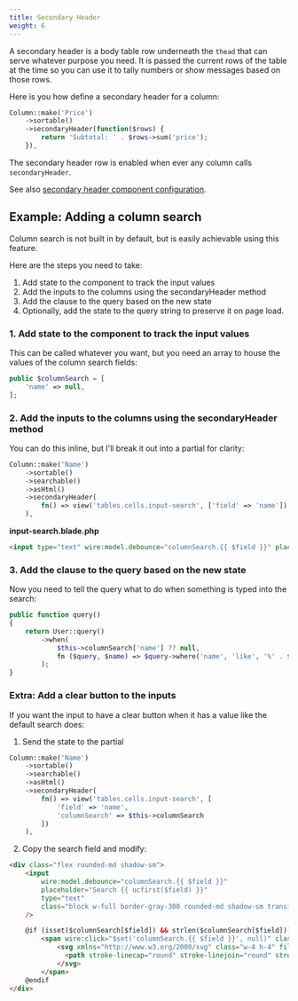 ```yaml
---
title: Secondary Header
weight: 6
---
```


A secondary header is a body table row underneath the `thead` that can serve whatever purpose you need. It is passed the current rows of the table at the time so you can use it to tally numbers or show messages based on those rows.

Here is you how define a secondary header for a column:

```php
Column::make('Price')
    ->sortable()
    ->secondaryHeader(function($rows) {
        return 'Subtotal: ' . $rows->sum('price');
    }),
```

The secondary header row is enabled when ever any column calls `secondaryHeader`.

See also [secondary header component configuration](../secondary-header/available-methods).

## Example: Adding a column search

Column search is not built in by default, but is easily achievable using this feature.

Here are the steps you need to take:

1. Add state to the component to track the input values
2. Add the inputs to the columns using the secondaryHeader method
3. Add the clause to the query based on the new state
4. Optionally, add the state to the query string to preserve it on page load.

### 1. Add state to the component to track the input values

This can be called whatever you want, but you need an array to house the values of the column search fields:

```php
public $columnSearch = [
    'name' => null,
];
```

### 2. Add the inputs to the columns using the secondaryHeader method

You can do this inline, but I'll break it out into a partial for clarity:

```php
Column::make('Name')
    ->sortable()
    ->searchable()
    ->asHtml()
    ->secondaryHeader(
        fn() => view('tables.cells.input-search', ['field' => 'name']);
    ),
```

**input-search.blade.php**

```html
<input type="text" wire:model.debounce="columnSearch.{{ $field }}" placeholder="Search {{ ucfirst($field) }}" class="block w-full border-gray-300 rounded-md shadow-sm transition duration-150 ease-in-out sm:text-sm sm:leading-5 dark:bg-gray-700 dark:text-white dark:border-gray-600 focus:border-indigo-300 focus:ring focus:ring-indigo-200 focus:ring-opacity-50 rounded-md" />
```

### 3. Add the clause to the query based on the new state

Now you need to tell the query what to do when something is typed into the search:

```php
public function query()
{
    return User::query()
        ->when(
            $this->columnSearch['name'] ?? null, 
            fn ($query, $name) => $query->where('name', 'like', '%' . $name . '%')
        );
}
```

### Extra: Add a clear button to the inputs

If you want the input to have a clear button when it has a value like the default search does:

1. Send the state to the partial

```php
Column::make('Name')
    ->sortable()
    ->searchable()
    ->asHtml()
    ->secondaryHeader(
        fn() => view('tables.cells.input-search', [
            'field' => 'name', 
            'columnSearch' => $this->columnSearch
        ])    
    ),
```

2. Copy the search field and modify:

```html
<div class="flex rounded-md shadow-sm">
    <input
        wire:model.debounce="columnSearch.{{ $field }}"
        placeholder="Search {{ ucfirst($field) }}"
        type="text"
        class="block w-full border-gray-300 rounded-md shadow-sm transition duration-150 ease-in-out sm:text-sm sm:leading-5 dark:bg-gray-700 dark:text-white dark:border-gray-600 @if (isset($columnSearch[$field]) && strlen($columnSearch[$field])) rounded-none rounded-l-md focus:ring-0 focus:border-gray-300 @else focus:border-indigo-300 focus:ring focus:ring-indigo-200 focus:ring-opacity-50 rounded-md @endif"
    />

    @if (isset($columnSearch[$field]) && strlen($columnSearch[$field]))
        <span wire:click="$set('columnSearch.{{ $field }}', null)" class="inline-flex items-center px-3 text-gray-500 bg-gray-50 rounded-r-md border border-l-0 border-gray-300 cursor-pointer sm:text-sm dark:bg-gray-700 dark:text-white dark:border-gray-600 dark:hover:bg-gray-600">
            <svg xmlns="http://www.w3.org/2000/svg" class="w-4 h-4" fill="none" viewBox="0 0 24 24" stroke="currentColor">
              <path stroke-linecap="round" stroke-linejoin="round" stroke-width="2" d="M6 18L18 6M6 6l12 12" />
            </svg>
        </span>
    @endif
</div>
```